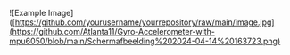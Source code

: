 ![Example Image]([https://github.com/yourusername/yourrepository/raw/main/image.jpg](https://github.com/Atlanta11/Gyro-Accelerometer-with-mpu6050/blob/main/Schermafbeelding%202024-04-14%20163723.png)



